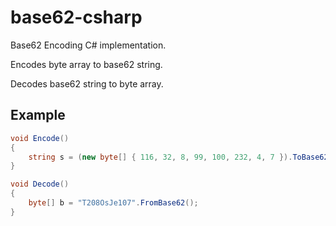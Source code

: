 base62-csharp
=============

Base62 Encoding C# implementation.

Encodes byte array to base62 string.

Decodes base62 string to byte array.

Example
-------------

```csharp
void Encode()
{
    string s = (new byte[] { 116, 32, 8, 99, 100, 232, 4, 7 }).ToBase62();
}

void Decode()
{
    byte[] b = "T208OsJe107".FromBase62();
}
```
